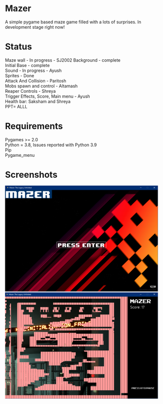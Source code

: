 # Mazer

A simple pygame based maze game filled with a lots of surprises. In development stage right now!

# Status

Maze wall - In progress - SJ2002
Background - complete  
Initial Base - complete  
Sound - In progress - Ayush  
Sprites - Done  
Attack And Collision - Paritosh  
Mobs spawn and control - Altamash  
Reaper Controls - Shreya  
Trigger Effects, Score, Main menu -  Ayush  
Health bar: Saksham and Shreya  
PPT= ALLL

# Requirements

Pygames >= 2.0  
Python = 3.8, Issues reported with Python 3.9  
Pip  
Pygame_menu

# Screenshots

![alt text](https://github.com/Saksham2002/Mazer/blob/main/intro.png?raw=true)
![alt text](https://github.com/Saksham2002/Mazer/blob/main/image.png?raw=true)
